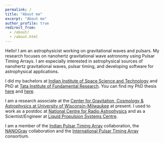 ```yaml
---
permalink: /
title: "About me"
excerpt: "About me"
author_profile: true
redirect_from: 
  - /about/
  - /about.html
---
```


Hello! I am an astrophysicist working on gravitational waves and pulsars. 
My research focuses on nanohertz gravitational wave astronomy using Pulsar Timing Arrays. 
I am especially interested in astrophysical sources of nanohertz gravitational waves, pulsar timing, and developing software for astrophysical applications.

I did my bachelors at [Indian Institute of Space Science and Technology](https://iist.ac.in/) and PhD at [Tata Institute of Fundamental Research](https://main.tifr.res.in/). 
You can find my PhD thesis [here](http://dx.doi.org/10.13140/RG.2.2.28080.64008) and [here](http://hdl.handle.net/10603/370757). 

I am a research associate at the [Center for Gravitation, Cosmology & Astrophysics at University of Wisconsin-Milwaukee](https://cgca.uwm.edu/index.html) at present. 
I used to work as a postdoc at [National Centre for Radio Astrophysics](http://www.ncra.tifr.res.in/ncra/main) and as a Scientist/Engineer at [Liquid Propulsion Systems Centre](https://www.lpsc.gov.in/). 

I am a member of the [Indian Pulsar Timing Array](http://inpta.iitr.ac.in/) collaboration, the [NANOGrav](http://nanograv.org/) collaboration and the [International Pulsar Timing Array](http://ipta4gw.org/) consortium.
